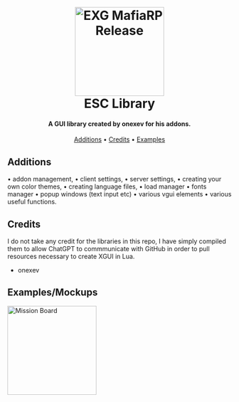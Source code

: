 

<h1 align="center">
  <br>
  <a href="http://www.amitmerchant.com/electron-markdownify"><img src="https://i.imgur.com/j54AuKq.png" alt="EXG MafiaRP Release" width="200"></a>
  <br>
  ESC Library
  <br>
</h1>

<h4 align="center">A GUI library created by onexev for his addons.</h4>


<p align="center">
  <a href="#features">Additions</a> •
  <a href="#credits">Credits</a> •
  <a href="#license">Examples</a>
</p>



## Additions

• addon management,
• client settings,
• server settings,
• creating your own color themes,
• creating language files,
• load manager
• fonts manager
• popup windows (text input etc)
• various vgui elements
• various useful functions.





## Credits

I do not take any credit for the libraries in this repo, I have simply compiled them to allow ChatGPT to commmunicate with GitHub in order to pull resources necessary to create XGUI in Lua.

- onexev


## Examples/Mockups

<a href="http://www.amitmerchant.com/electron-markdownify"><img src="https://steamuserimages-a.akamaihd.net/ugc/1912368892106795964/42DFC797878A124BA03C3A0D123807C8077E1A3C/?imw=5000&imh=5000&ima=fit&impolicy=Letterbox&imcolor=%23000000&letterbox=false" alt="Mission Board" width="200"></a>

